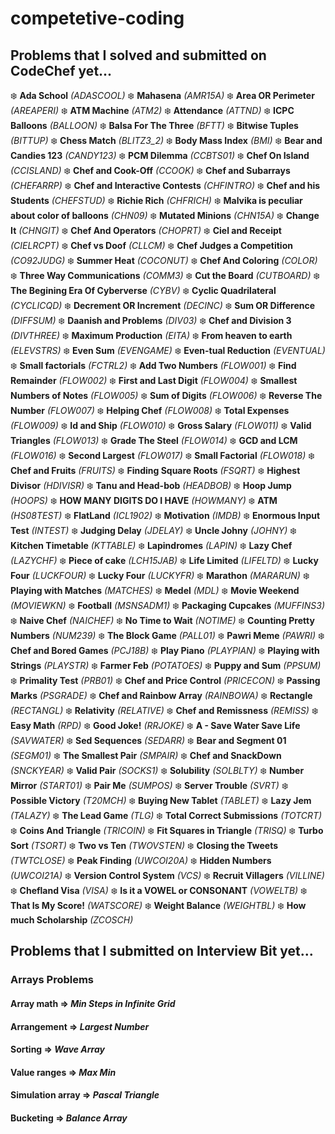 # competetive-coding

## Problems that I solved and submitted on CodeChef yet...

 :snowflake: **Ada School** *(ADASCOOL)* 
 :snowflake: **Mahasena** *(AMR15A)* 
 :snowflake: **Area OR Perimeter** *(AREAPERI)* 
 :snowflake: **ATM Machine** *(ATM2)* 
 :snowflake: **Attendance** *(ATTND)* 
 :snowflake: **ICPC Balloons** *(BALLOON)* 
 :snowflake: **Balsa For The Three** *(BFTT)* 
 :snowflake: **Bitwise Tuples** *(BITTUP)* 
 :snowflake: **Chess Match** *(BLITZ3_2)* 
 :snowflake: **Body Mass Index** *(BMI)* 
 :snowflake: **Bear and Candies 123** *(CANDY123)* 
 :snowflake: **PCM Dilemma** *(CCBTS01)* 
 :snowflake: **Chef On Island** *(CCISLAND)* 
 :snowflake: **Chef and Cook-Off** *(CCOOK)* 
 :snowflake: **Chef and Subarrays** *(CHEFARRP)* 
 :snowflake: **Chef and Interactive Contests** *(CHFINTRO)* 
 :snowflake: **Chef and his Students** *(CHEFSTUD)* 
 :snowflake: **Richie Rich** *(CHFRICH)* 
 :snowflake: **Malvika is peculiar about color of balloons** *(CHN09)* 
 :snowflake: **Mutated Minions** *(CHN15A)* 
 :snowflake: **Change It** *(CHNGIT)* 
 :snowflake: **Chef And Operators** *(CHOPRT)* 
 :snowflake: **Ciel and Receipt** *(CIELRCPT)* 
 :snowflake: **Chef vs Doof** *(CLLCM)* 
 :snowflake: **Chef Judges a Competition** *(CO92JUDG)* 
 :snowflake: **Summer Heat** *(COCONUT)* 
 :snowflake: **Chef And Coloring** *(COLOR)* 
 :snowflake: **Three Way Communications** *(COMM3)* 
 :snowflake: **Cut the Board** *(CUTBOARD)* 
 :snowflake: **The Begining Era Of Cyberverse** *(CYBV)* 
 :snowflake: **Cyclic Quadrilateral** *(CYCLICQD)* 
 :snowflake: **Decrement OR Increment** *(DECINC)* 
 :snowflake: **Sum OR Difference** *(DIFFSUM)* 
 :snowflake: **Daanish and Problems** *(DIV03)* 
 :snowflake: **Chef and Division 3** *(DIVTHREE)* 
 :snowflake: **Maximum Production** *(EITA)* 
 :snowflake: **From heaven to earth** *(ELEVSTRS)* 
 :snowflake: **Even Sum** *(EVENGAME)* 
 :snowflake: **Even-tual Reduction** *(EVENTUAL)* 
 :snowflake: **Small factorials** *(FCTRL2)* 
 :snowflake: **Add Two Numbers** *(FLOW001)* 
 :snowflake: **Find Remainder** *(FLOW002)* 
 :snowflake: **First and Last Digit** *(FLOW004)* 
 :snowflake: **Smallest Numbers of Notes** *(FLOW005)* 
 :snowflake: **Sum of Digits** *(FLOW006)* 
 :snowflake: **Reverse The Number** *(FLOW007)* 
 :snowflake: **Helping Chef** *(FLOW008)* 
 :snowflake: **Total Expenses** *(FLOW009)* 
 :snowflake: **Id and Ship** *(FLOW010)* 
 :snowflake: **Gross Salary** *(FLOW011)* 
 :snowflake: **Valid Triangles** *(FLOW013)* 
 :snowflake: **Grade The Steel** *(FLOW014)* 
 :snowflake: **GCD and LCM** *(FLOW016)* 
 :snowflake: **Second Largest** *(FLOW017)* 
 :snowflake: **Small Factorial** *(FLOW018)* 
 :snowflake: **Chef and Fruits** *(FRUITS)* 
 :snowflake: **Finding Square Roots** *(FSQRT)* 
 :snowflake: **Highest Divisor** *(HDIVISR)* 
 :snowflake: **Tanu and Head-bob** *(HEADBOB)* 
 :snowflake: **Hoop Jump** *(HOOPS)* 
 :snowflake: **HOW MANY DIGITS DO I HAVE** *(HOWMANY)* 
 :snowflake: **ATM** *(HS08TEST)* 
 :snowflake: **FlatLand** *(ICL1902)* 
 :snowflake: **Motivation** *(IMDB)* 
 :snowflake: **Enormous Input Test** *(INTEST)* 
 :snowflake: **Judging Delay** *(JDELAY)* 
 :snowflake: **Uncle Johny** *(JOHNY)* 
 :snowflake: **Kitchen Timetable** *(KTTABLE)* 
 :snowflake: **Lapindromes** *(LAPIN)* 
 :snowflake: **Lazy Chef** *(LAZYCHF)* 
 :snowflake: **Piece of cake** *(LCH15JAB)* 
 :snowflake: **Life Limited** *(LIFELTD)* 
 :snowflake: **Lucky Four** *(LUCKFOUR)* 
 :snowflake: **Lucky Four** *(LUCKYFR)* 
 :snowflake: **Marathon** *(MARARUN)* 
 :snowflake: **Playing with Matches** *(MATCHES)* 
 :snowflake: **Medel** *(MDL)* 
 :snowflake: **Movie Weekend** *(MOVIEWKN)* 
 :snowflake: **Football** *(MSNSADM1)* 
 :snowflake: **Packaging Cupcakes** *(MUFFINS3)* 
 :snowflake: **Naive Chef** *(NAICHEF)* 
 :snowflake: **No Time to Wait** *(NOTIME)* 
 :snowflake: **Counting Pretty Numbers** *(NUM239)* 
 :snowflake: **The Block Game** *(PALL01)* 
 :snowflake: **Pawri Meme** *(PAWRI)* 
 :snowflake: **Chef and Bored Games** *(PCJ18B)* 
 :snowflake: **Play Piano** *(PLAYPIAN)* 
 :snowflake: **Playing with Strings** *(PLAYSTR)* 
 :snowflake: **Farmer Feb** *(POTATOES)* 
 :snowflake: **Puppy and Sum** *(PPSUM)* 
 :snowflake: **Primality Test** *(PRB01)* 
 :snowflake: **Chef and Price Control** *(PRICECON)* 
 :snowflake: **Passing Marks** *(PSGRADE)* 
 :snowflake: **Chef and Rainbow Array** *(RAINBOWA)* 
 :snowflake: **Rectangle** *(RECTANGL)* 
 :snowflake: **Relativity** *(RELATIVE)* 
 :snowflake: **Chef and Remissness** *(REMISS)* 
 :snowflake: **Easy Math** *(RPD)* 
 :snowflake: **Good Joke!** *(RRJOKE)* 
 :snowflake: **A - Save Water Save Life** *(SAVWATER)* 
 :snowflake: **Sed Sequences** *(SEDARR)* 
 :snowflake: **Bear and Segment 01** *(SEGM01)* 
 :snowflake: **The Smallest Pair** *(SMPAIR)* 
 :snowflake: **Chef and SnackDown** *(SNCKYEAR)* 
 :snowflake: **Valid Pair** *(SOCKS1)* 
 :snowflake: **Solubility** *(SOLBLTY)* 
 :snowflake: **Number Mirror** *(START01)* 
 :snowflake: **Pair Me** *(SUMPOS)* 
 :snowflake: **Server Trouble** *(SVRT)* 
 :snowflake: **Possible Victory** *(T20MCH)* 
 :snowflake: **Buying New Tablet** *(TABLET)* 
 :snowflake: **Lazy Jem** *(TALAZY)* 
 :snowflake: **The Lead Game** *(TLG)* 
 :snowflake: **Total Correct Submissions** *(TOTCRT)* 
 :snowflake: **Coins And Triangle** *(TRICOIN)* 
 :snowflake: **Fit Squares in Triangle** *(TRISQ)* 
 :snowflake: **Turbo Sort** *(TSORT)* 
 :snowflake: **Two vs Ten** *(TWOVSTEN)* 
 :snowflake: **Closing the Tweets** *(TWTCLOSE)* 
 :snowflake: **Peak Finding** *(UWCOI20A)* 
 :snowflake: **Hidden Numbers** *(UWCOI21A)* 
 :snowflake: **Version Control System** *(VCS)* 
 :snowflake: **Recruit Villagers** *(VILLINE)* 
 :snowflake: **Chefland Visa** *(VISA)* 
 :snowflake: **Is it a VOWEL or CONSONANT** *(VOWELTB)* 
 :snowflake: **That Is My Score!** *(WATSCORE)* 
 :snowflake: **Weight Balance** *(WEIGHTBL)* 
 :snowflake: **How much Scholarship** *(ZCOSCH)* 


## Problems that I submitted on Interview Bit yet...

### Arrays Problems

#### **Array math** => *Min Steps in Infinite Grid*
#### **Arrangement** => *Largest Number*
#### **Sorting** => *Wave Array*
#### **Value ranges** => *Max Min*
#### **Simulation array** => *Pascal Triangle*
#### **Bucketing** => *Balance Array*